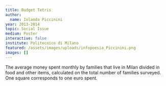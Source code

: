 ```yaml
---
title: Budget Tetris
author:
  name: Iolanda Piccinini
year: 2013-2014
topic: Social Issue
medium: Poster
interactive: false
institute: Politecnico di Milano
featured: /assets/images/uploads/infopoesia_Piccinini.png
images: []
---
```

The average money spent monthly by families that live in Milan divided in food and other items, calculated on the total number of families surveyed. One square corresponds to one euro spent.
